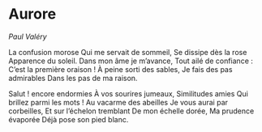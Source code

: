 # Aurore

*Paul Valéry*

La confusion morose
Qui me servait de sommeil,
Se dissipe dès la rose
Apparence du soleil.
Dans mon âme je m’avance,
Tout ailé de confiance :
C’est la première oraison !
À peine sorti des sables,
Je fais des pas admirables
Dans les pas de ma raison.

Salut ! encore endormies
À vos sourires jumeaux,
Similitudes amies
Qui brillez parmi les mots !
Au vacarme des abeilles
Je vous aurai par corbeilles,
Et sur l’échelon tremblant
De mon échelle dorée,
Ma prudence évaporée
Déjà pose son pied blanc.
